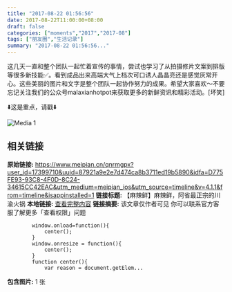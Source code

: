 ```yaml
---
title: "2017-08-22 01:56:56"
date: 2017-08-22T11:00:00+08:00
draft: false
categories: ["moments","2017","2017-08"]
tags: ["朋友圈","生活记录"]
summary: "2017-08-22 01:56:56..."
---
```


这几天一直和整个团队一起忙着宣传的事情，尝试也学习了从拍摄修片文案到排版等很多新技能✅。看到成品出来高端大气上档次可口诱人晶晶亮还是感觉灰常开心。这些美丽的图片和文字是整个团队一起协作努力的成果。希望大家喜欢～不要忘记关注我们的公众号malaxianhotpot来获取更多的新鲜资讯和精彩活动。[坏笑]

⬇️这是重点，请戳⬇️

![Media 1](/Moments/photos/2017-08-22/201708220156560.jpg)

## 相关链接

**原始链接:** https://www.meipian.cn/qnrmgpx?user_id=17399710&uuid=87921a9e2e7d474ca8b3711ed19b5890&idfa=D775FE93-93C8-4F0D-8C24-34615CC42EAC&utm_medium=meipian_ios&utm_source=timeline&v=4.1.1&from=timeline&isappinstalled=1
**链接标题:** 【麻辣鲜】麻辣鲜，阿省最正宗的川渝火锅
**本地链接:** [查看完整内容](/link_content/2017/08/2017-08-22-1/link_content/)
**链接摘要:** 该文章仅作者可见
				你可以联系官方客服了解更多「查看权限」问题
			
		
		
			window.onload=function(){
				center();
			}
			window.onresize = function(){
				center();
			}
			function center(){
				var reason = document.getElem...
**包含图片:** 1 张

